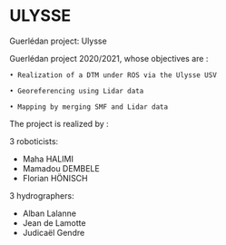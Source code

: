 # ULYSSE
Guerlédan project: Ulysse

Guerlédan project 2020/2021, whose objectives are : 

    • Realization of a DTM under ROS via the Ulysse USV

    • Georeferencing using Lidar data

    • Mapping by merging SMF and Lidar data 

The project is realized by :

3 roboticists:   
  - Maha HALIMI
  - Mamadou DEMBELE 
  - Florian HÖNISCH

3 hydrographers:
  - Alban Lalanne 
  - Jean de Lamotte 
  - Judicaël Gendre  

